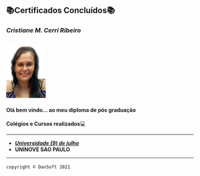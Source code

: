 ## :books:Certificados Concluídos:books:

### *Cristiane M. Cerri Ribeiro*

##   <img src="img/crft.jpg" alt="0" style="zoom: 50%;" />

#### **Olá bem vindo... ao meu diploma de pós graduação** 

**Colégios e Cursos realizados**:computer:

-----------------------------------------------------

- _**[Universidade (9) de julho ](https://github.com/danieldansoft/Certificados/blob/master/crt/xxxx.pdf)**_
- **UNINOVE SAO PAULO**

-----------------------------------------------------

`copyright © DanSoft 2021`

